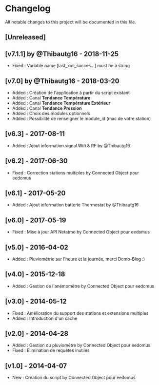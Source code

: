 # Changelog
All notable changes to this project will be documented in this file.

## [Unreleased]

## [v7.1.1] by @Thibautg16 - 2018-11-25
- Fixed :  Variable name [last_xml_succes...] must be a string 

## [v7.0] by @Thibautg16 - 2018-03-20 
- Added : Création de l'application à partir du script existant
- Added : Canal **Tendance Température**
- Added : Canal **Tendance Température Extérieur**
- Added : Canal **Tendance Pression**
- Added : Choix des modules optionnels
- Added : Possibilité de renseigner le module_id (mac de votre station)

## [v6.3] - 2017-08-11
- Added : Ajout information signal Wifi & RF by @Thibautg16

## [v6.2] - 2017-06-30
- Fixed : Correction stations multiples by Connected Object pour eedomus

## [v6.1] - 2017-05-20
- Added : Ajout information batterie Thermostat by @Thibautg16

## [v6.0] - 2017-05-19
- Fixed : Mise à jour API Netatmo by Connected Object pour eedomus

## [v5.0] - 2016-04-02
- Added : Pluviométrie sur l'heure et la journée, merci Domo-Blog :)

## [v4.0] - 2015-12-18
- Added : Gestion de l'anémomêtre by Connected Object pour eedomus

## [v3.0] - 2014-05-12
- Fixed : Amélioration du support des stations et extensions multiples
- Added : Introduction d'un cache

## [v2.0] - 2014-04-28
- Added : Gestion du pluviomêtre by Connected Object pour eedomus
- Fixed : Elimination de requètes inutiles

## [v1.0] - 2014-04-07
- New : Création du script by Connected Object pour eedomus